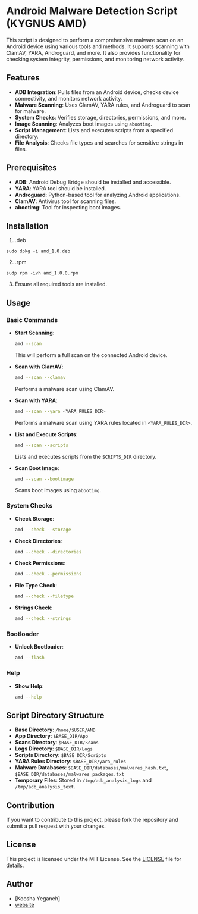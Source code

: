 # Android Malware Detection Script (KYGNUS AMD)

This script is designed to perform a comprehensive malware scan on an Android device using various tools and methods. It supports scanning with ClamAV, YARA, Androguard, and more. It also provides functionality for checking system integrity, permissions, and monitoring network activity.

## Features

- **ADB Integration**: Pulls files from an Android device, checks device connectivity, and monitors network activity.
- **Malware Scanning**: Uses ClamAV, YARA rules, and Androguard to scan for malware.
- **System Checks**: Verifies storage, directories, permissions, and more.
- **Image Scanning**: Analyzes boot images using `abootimg`.
- **Script Management**: Lists and executes scripts from a specified directory.
- **File Analysis**: Checks file types and searches for sensitive strings in files.

## Prerequisites

- **ADB**: Android Debug Bridge should be installed and accessible.
- **YARA**: YARA tool should be installed.
- **Androguard**: Python-based tool for analyzing Android applications.
- **ClamAV**: Antivirus tool for scanning files.
- **abootimg**: Tool for inspecting boot images.

## Installation

1. .deb

```
sudo dpkg -i amd_1.0.deb
```


2. .rpm

```
sudp rpm -ivh amd_1.0.0.rpm

```

3. Ensure all required tools are installed.

## Usage

### Basic Commands

- **Start Scanning**: 
  ```bash
  amd --scan
  ```
  This will perform a full scan on the connected Android device.

- **Scan with ClamAV**:
  ```bash
  amd --scan --clamav
  ```
  Performs a malware scan using ClamAV.

- **Scan with YARA**:
  ```bash
  amd --scan --yara <YARA_RULES_DIR>
  ```
  Performs a malware scan using YARA rules located in `<YARA_RULES_DIR>`.

- **List and Execute Scripts**:
  ```bash
  amd --scan --scripts
  ```
  Lists and executes scripts from the `SCRIPTS_DIR` directory.

- **Scan Boot Image**:
  ```bash
  amd --scan --bootimage
  ```
  Scans boot images using `abootimg`.

### System Checks

- **Check Storage**:
  ```bash
  amd --check --storage
  ```

- **Check Directories**:
  ```bash
  amd --check --directories
  ```

- **Check Permissions**:
  ```bash
  amd --check --permissions
  ```

- **File Type Check**:
  ```bash
  amd --check --filetype
  ```

- **Strings Check**:
  ```bash
  amd --check --strings
  ```

### Bootloader

- **Unlock Bootloader**:
  ```bash
  amd --flash
  ```

### Help

- **Show Help**:
  ```bash
  amd --help
  ```

## Script Directory Structure

- **Base Directory**: `/home/$USER/AMD`
- **App Directory**: `$BASE_DIR/App`
- **Scans Directory**: `$BASE_DIR/Scans`
- **Logs Directory**: `$BASE_DIR/Logs`
- **Scripts Directory**: `$BASE_DIR/Scripts`
- **YARA Rules Directory**: `$BASE_DIR/yara_rules`
- **Malware Databases**: `$BASE_DIR/databases/malwares_hash.txt`, `$BASE_DIR/databases/malwares_packages.txt`
- **Temporary Files**: Stored in `/tmp/adb_analysis_logs` and `/tmp/adb_analysis_text`.

## Contribution

If you want to contribute to this project, please fork the repository and submit a pull request with your changes.

## License

This project is licensed under the MIT License. See the [LICENSE](LICENSE) file for details.

## Author

- [Koosha Yeganeh]
- [website](http://kooshayeganeh.github.io)

